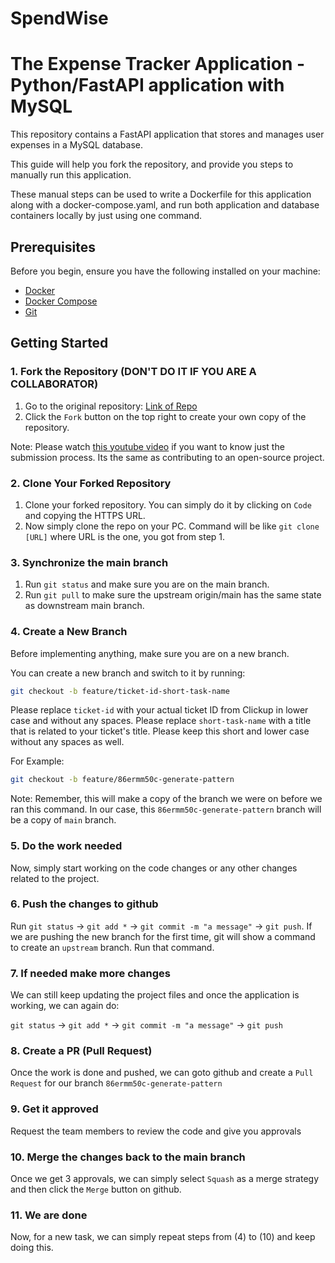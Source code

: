 # SpendWise

# The Expense Tracker Application - Python/FastAPI application with MySQL

This repository contains a FastAPI application that stores and manages user expenses in a MySQL database. 

This guide will help you fork the repository, and provide you steps to manually run this application.

These manual steps can be used to write a Dockerfile for this application along with a docker-compose.yaml, and run both application and database containers locally by just using one command.

## Prerequisites

Before you begin, ensure you have the following installed on your machine:

- [Docker](https://docs.docker.com/get-docker/)
- [Docker Compose](https://docs.docker.com/compose/install/)
- [Git](https://git-scm.com/)

## Getting Started

### 1. Fork the Repository (DON'T DO IT IF YOU ARE A COLLABORATOR)

1. Go to the original repository: [Link of Repo](https://github.com/CodelineAtyab/SpendWise)
2. Click the `Fork` button on the top right to create your own copy of the repository.

Note: Please watch [this youtube video](https://www.youtube.com/watch?v=CML6vfKjQss) if you want to know just the submission process. Its the same as contributing to an open-source project.

### 2. Clone Your Forked Repository

1. Clone your forked repository. You can simply do it by clicking on `Code` and copying the HTTPS URL.
2. Now simply clone the repo on your PC. Command will be like `git clone [URL]` where URL is the one, you got from step 1.

### 3. Synchronize the main branch
1. Run `git status` and make sure you are on the main branch.
2. Run `git pull` to make sure the upstream origin/main has the same state as downstream main branch.

### 4. Create a New Branch
Before implementing anything, make sure you are on a new branch.

You can create a new branch and switch to it by running:
```bash
git checkout -b feature/ticket-id-short-task-name
```
Please replace `ticket-id` with your actual ticket ID from Clickup in lower case and without any spaces.
Please replace `short-task-name` with a title that is related to your ticket's title. Please keep this short and lower case without any spaces as well.

For Example:
```bash
git checkout -b feature/86ermm50c-generate-pattern
```

Note: Remember, this will make a copy of the branch we were on before we ran this command. In our case, this `86ermm50c-generate-pattern` branch will be a copy of `main` branch.

### 5. Do the work needed
Now, simply start working on the code changes or any other changes related to the project.

### 6. Push the changes to github
Run `git status` -> `git add *` -> `git commit -m "a message"` -> `git push`. 
If we are pushing the new branch for the first time, git will show a command to create an `upstream` branch. Run that command.

### 7. If needed make more changes
We can still keep updating the project files and once the application is working, we can again do:

`git status` -> `git add *` -> `git commit -m "a message"` -> `git push`

### 8. Create a PR (Pull Request)
Once the work is done and pushed, we can goto github and create a `Pull Request` for our branch `86ermm50c-generate-pattern`

### 9. Get it approved
Request the team members to review the code and give you approvals

### 10. Merge the changes back to the main branch
Once we get 3 approvals, we can simply select `Squash` as a merge strategy and then click the `Merge` button on github.

### 11. We are done
Now, for a new task, we can simply repeat steps from (4) to (10) and keep doing this.
